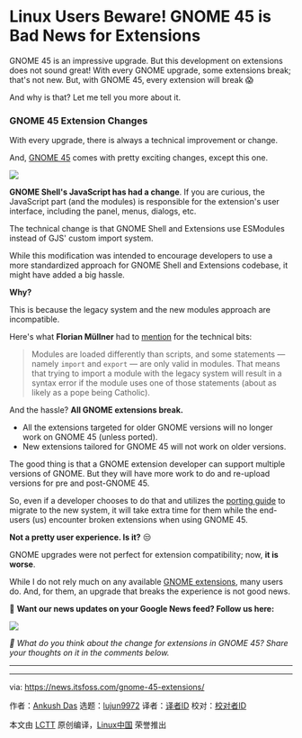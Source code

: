 [#]: subject: "Linux Users Beware! GNOME 45 is Bad News for Extensions"
[#]: via: "https://news.itsfoss.com/gnome-45-extensions/"
[#]: author: "Ankush Das https://news.itsfoss.com/author/ankush/"
[#]: collector: "lujun9972/lctt-scripts-1693450080"
[#]: translator: " "
[#]: reviewer: " "
[#]: publisher: " "
[#]: url: " "

Linux Users Beware! GNOME 45 is Bad News for Extensions
======
GNOME 45 is an impressive upgrade. But this development on extensions
does not sound great!
With every GNOME upgrade, some extensions break; that's not new. But, with GNOME 45, every extension will break 😱

And why is that? Let me tell you more about it.

### GNOME 45 Extension Changes

With every upgrade, there is always a technical improvement or change.

And, [GNOME 45][1] comes with pretty exciting changes, except this one.

![][2]

**GNOME Shell's JavaScript has had a change**. If you are curious, the JavaScript part (and the modules) is responsible for the extension's user interface, including the panel, menus, dialogs, etc.

The technical change is that GNOME Shell and Extensions use ESModules instead of GJS' custom import system.

While this modification was intended to encourage developers to use a more standardized approach for GNOME Shell and Extensions codebase, it might have added a big hassle.

**Why?**

This is because the legacy system and the new modules approach are incompatible.

Here's what **Florian Müllner** had to [mention][3] for the technical bits:

> Modules are loaded differently than scripts, and some statements — namely `import` and `export` — are only valid in modules. That means that trying to import a module with the legacy system will result in a syntax error if the module uses one of those statements (about as likely as a pope being Catholic).

And the hassle? **All GNOME extensions break.**

  * All the extensions targeted for older GNOME versions will no longer work on GNOME 45 (unless ported).
  * New extensions tailored for GNOME 45 will not work on older versions.



The good thing is that a GNOME extension developer can support multiple versions of GNOME. But they will have more work to do and re-upload versions for pre and post-GNOME 45.

So, even if a developer chooses to do that and utilizes the [porting guide][4] to migrate to the new system, it will take extra time for them while the end-users (us) encounter broken extensions when using GNOME 45.

**Not a pretty user experience. Is it?** 😒

GNOME upgrades were not perfect for extension compatibility; now, **it is worse**.

While I do not rely much on any available [GNOME extensions][5], many users do. And, for them, an upgrade that breaks the experience is not good news.

📰 **Want our news updates on your Google News feed? Follow us here:**

![][6]

_💬 What do you think about the change for extensions in GNOME 45? Share your thoughts on it in the comments below._

* * *

--------------------------------------------------------------------------------

via: https://news.itsfoss.com/gnome-45-extensions/

作者：[Ankush Das][a]
选题：[lujun9972][b]
译者：[译者ID](https://github.com/译者ID)
校对：[校对者ID](https://github.com/校对者ID)

本文由 [LCTT](https://github.com/LCTT/TranslateProject) 原创编译，[Linux中国](https://linux.cn/) 荣誉推出

[a]: https://news.itsfoss.com/author/ankush/
[b]: https://github.com/lujun9972
[1]: https://news.itsfoss.com/gnome-45/
[2]: https://news.itsfoss.com/content/images/size/w256h256/2022/08/android-chrome-192x192.png
[3]: https://blogs.gnome.org/shell-dev/2023/09/02/extensions-in-gnome-45/
[4]: https://gjs.guide/extensions/upgrading/gnome-shell-45.html#esm
[5]: https://itsfoss.com/gnome-shell-extensions/
[6]: https://ssl.gstatic.com/gnews/logo/google_news_1024.png
